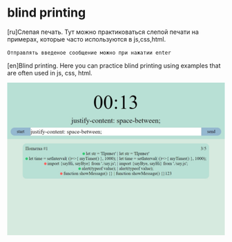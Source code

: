 # blind printing
[ru]Слепая печать. Тут можно практиковаться слепой печати на примерах, которые часто используются в js,css,html. 

    Отправлять введеное сообщение можно при нажатии enter

[en]Blind printing. Here you can practice blind printing using examples that are often used in js, css, html.

![preview](https://github.com/beonyc/Blind-printing/blob/master/images/preview.jpg)
